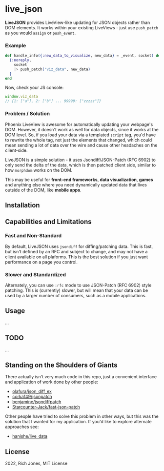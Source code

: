 # live_json

**LiveJSON** provides LiveView-like updating for JSON objects rather than DOM elements. It works within your existing LiveViews - just use `push_patch` as you would `assign` or `push_event`. 

### Example

```elixir
def handle_info({:new_data_to_visualize, new_data} = _event, socket) do
  {:noreply, 
    socket
    |> push_patch("viz_data", new_data)
  }
end
```

Now, check your JS console:
```javascript
window.viz_data
// {1: ["a"], 2: ["b"] ... 99999: ["zzzzz"]}
```

### Problem / Solution

Phoenix LiveView is awesome for automatically updating your webpage's DOM. However, it doesn't work as well for data objects, since it works at the DOM level. So, if you load your data via a templated `script` tag, you'd have to rewrite the whole tag, not just the elements that changed, which could mean sending a lot of data over the wire and cause other headaches on the client-side.

LiveJSON is a simple solution - it uses Jsondiff/JSON-Patch (RFC 6902) to only send the delta of the data, which is then patched client side, similar to how `morphdom` works on the DOM.

This may be useful for **front-end frameworks**, **data visualization**, **games** and anything else where you need dynamically updated data that lives outside of the DOM, like **mobile apps**.

## Installation

## Capabilities and Limitations

### Fast and Non-Standard

By default, LiveJSON uses `jsondiff` for diffing/patching data. This is fast, but isn't defined by an RFC and subject to change, and may not have a client available on all plaforms. This is the best solution if you just want performance on a page you control.

### Slower and Standardized

Alternately, you can use `:rfc` mode to use JSON-Patch (RFC 6902) style patching. This is (currently) slower, but will mean that your data can be used by a larger number of consumers, such as a mobile applications.

## Usage
...

## TODO
...

## Standing on the Shoulders of Giants

There actually isn't very much code in this repo, just a convenient interface and application of work done by other people:

 * [olafura/json_diff_ex](https://github.com/olafura/json_diff_ex )
 * [corka149/jsonpatch](https://github.com/corka149/jsonpatch)
 * [benjamine/jsondiffpatch](https://github.com/benjamine/jsondiffpatch)
 * [Starcounter-Jack/fast-json-patch](https://github.com/Starcounter-Jack/JSON-Patch)

Other people have tried to solve this problem in other ways, but this was the solution that I wanted for my application. If you'd like to explore alternate approaches see:

 * [hanishe/live_data](https://github.com/hansihe/live_data)

## License

2022, Rich Jones, MIT License